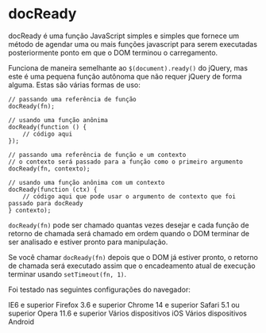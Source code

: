 # docReady

docReady é uma função JavaScript simples e simples que fornece um método de
agendar uma ou mais funções javascript para serem executadas posteriormente
ponto em que o DOM terminou o carregamento.

Funciona de maneira semelhante ao `$(document).ready()` do jQuery, mas este é uma pequena
função autônoma que não requer jQuery de forma alguma.
Estas são várias formas de uso:

    // passando uma referência de função
    docReady(fn);

    // usando uma função anônima
    docReady(function () {
        // código aqui
    });

    // passando uma referência de função e um contexto
    // o contexto será passado para a função como o primeiro argumento
    docReady(fn, contexto);

    // usando uma função anônima com um contexto
    docReady(function (ctx) {
        // código aqui que pode usar o argumento de contexto que foi passado para docReady
    } contexto);

`docReady(fn)` pode ser chamado quantas vezes desejar e cada função de retorno de chamada será
chamado em ordem quando o DOM terminar de ser analisado e estiver pronto para manipulação.

Se você chamar `docReady(fn)` depois que o DOM já estiver pronto, o retorno de chamada será executado
assim que o encadeamento atual de execução terminar usando `setTimeout(fn, 1)`.

Foi testado nas seguintes configurações do navegador:

IE6 e superior
Firefox 3.6 e superior
Chrome 14 e superior
Safari 5.1 ou superior
Opera 11.6 e superior
Vários dispositivos iOS
Vários dispositivos Android
